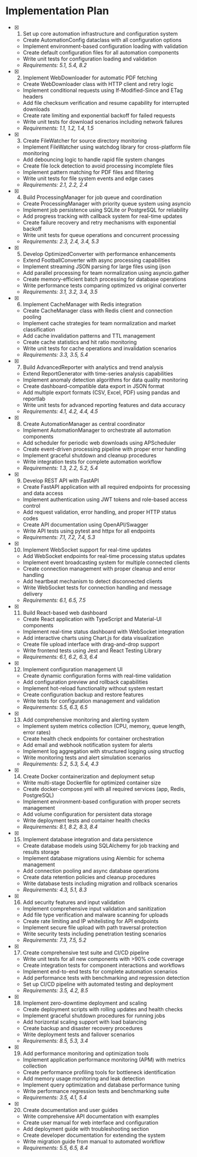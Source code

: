 # Implementation Plan

- [x] 1. Set up core automation infrastructure and configuration system

  - Create AutomationConfig dataclass with all configuration options
  - Implement environment-based configuration loading with validation
  - Create default configuration files for all automation components
  - Write unit tests for configuration loading and validation
  - _Requirements: 5.1, 5.4, 8.2_

- [x] 2. Implement WebDownloader for automatic PDF fetching

  - Create WebDownloader class with HTTP client and retry logic
  - Implement conditional requests using If-Modified-Since and ETag headers
  - Add file checksum verification and resume capability for interrupted downloads
  - Create rate limiting and exponential backoff for failed requests
  - Write unit tests for download scenarios including network failures
  - _Requirements: 1.1, 1.2, 1.4, 1.5_

- [x] 3. Create FileWatcher for source directory monitoring

  - Implement FileWatcher using watchdog library for cross-platform file monitoring
  - Add debouncing logic to handle rapid file system changes
  - Create file lock detection to avoid processing incomplete files
  - Implement pattern matching for PDF files and filtering
  - Write unit tests for file system events and edge cases
  - _Requirements: 2.1, 2.2, 2.4_

- [x] 4. Build ProcessingManager for job queue and coordination

  - Create ProcessingManager with priority queue system using asyncio
  - Implement job persistence using SQLite or PostgreSQL for reliability
  - Add progress tracking with callback system for real-time updates
  - Create failure recovery and retry mechanisms with exponential backoff
  - Write unit tests for queue operations and concurrent processing
  - _Requirements: 2.3, 2.4, 3.4, 5.3_

- [x] 5. Develop OptimizedConverter with performance enhancements

  - Extend FootballConverter with async processing capabilities
  - Implement streaming JSON parsing for large files using ijson
  - Add parallel processing for team normalization using asyncio.gather
  - Create memory-efficient batch processing for database operations
  - Write performance tests comparing optimized vs original converter
  - _Requirements: 3.1, 3.2, 3.4, 3.5_

- [x] 6. Implement CacheManager with Redis integration

  - Create CacheManager class with Redis client and connection pooling
  - Implement cache strategies for team normalization and market classification
  - Add cache invalidation patterns and TTL management
  - Create cache statistics and hit ratio monitoring
  - Write unit tests for cache operations and invalidation scenarios
  - _Requirements: 3.3, 3.5, 5.4_

- [x] 7. Build AdvancedReporter with analytics and trend analysis

  - Extend ReportGenerator with time-series analysis capabilities
  - Implement anomaly detection algorithms for data quality monitoring
  - Create dashboard-compatible data export in JSON format
  - Add multiple export formats (CSV, Excel, PDF) using pandas and reportlab
  - Write unit tests for advanced reporting features and data accuracy
  - _Requirements: 4.1, 4.2, 4.4, 4.5_

- [x] 8. Create AutomationManager as central coordinator

  - Implement AutomationManager to orchestrate all automation components
  - Add scheduler for periodic web downloads using APScheduler
  - Create event-driven processing pipeline with proper error handling
  - Implement graceful shutdown and cleanup procedures
  - Write integration tests for complete automation workflow
  - _Requirements: 1.3, 2.2, 5.2, 5.4_

- [x] 9. Develop REST API with FastAPI

  - Create FastAPI application with all required endpoints for processing and data access
  - Implement authentication using JWT tokens and role-based access control
  - Add request validation, error handling, and proper HTTP status codes
  - Create API documentation using OpenAPI/Swagger
  - Write API tests using pytest and httpx for all endpoints
  - _Requirements: 7.1, 7.2, 7.4, 5.3_

- [x] 10. Implement WebSocket support for real-time updates

  - Add WebSocket endpoints for real-time processing status updates
  - Implement event broadcasting system for multiple connected clients
  - Create connection management with proper cleanup and error handling
  - Add heartbeat mechanism to detect disconnected clients
  - Write WebSocket tests for connection handling and message delivery
  - _Requirements: 6.1, 6.5, 7.5_

- [x] 11. Build React-based web dashboard

  - Create React application with TypeScript and Material-UI components
  - Implement real-time status dashboard with WebSocket integration
  - Add interactive charts using Chart.js for data visualization
  - Create file upload interface with drag-and-drop support
  - Write frontend tests using Jest and React Testing Library
  - _Requirements: 6.1, 6.2, 6.3, 6.4_

- [x] 12. Implement configuration management UI

  - Create dynamic configuration forms with real-time validation
  - Add configuration preview and rollback capabilities
  - Implement hot-reload functionality without system restart
  - Create configuration backup and restore features
  - Write tests for configuration management and validation
  - _Requirements: 5.5, 6.3, 6.5_

- [x] 13. Add comprehensive monitoring and alerting system

  - Implement system metrics collection (CPU, memory, queue length, error rates)
  - Create health check endpoints for container orchestration
  - Add email and webhook notification system for alerts
  - Implement log aggregation with structured logging using structlog
  - Write monitoring tests and alert simulation scenarios
  - _Requirements: 5.2, 5.3, 5.4, 4.3_

- [x] 14. Create Docker containerization and deployment setup

  - Write multi-stage Dockerfile for optimized container size
  - Create docker-compose.yml with all required services (app, Redis, PostgreSQL)
  - Implement environment-based configuration with proper secrets management
  - Add volume configuration for persistent data storage
  - Write deployment tests and container health checks
  - _Requirements: 8.1, 8.2, 8.3, 8.4_

- [x] 15. Implement database integration and data persistence

  - Create database models using SQLAlchemy for job tracking and results storage
  - Implement database migrations using Alembic for schema management
  - Add connection pooling and async database operations
  - Create data retention policies and cleanup procedures
  - Write database tests including migration and rollback scenarios
  - _Requirements: 4.3, 5.1, 8.3_

- [x] 16. Add security features and input validation

  - Implement comprehensive input validation and sanitization
  - Add file type verification and malware scanning for uploads
  - Create rate limiting and IP whitelisting for API endpoints
  - Implement secure file upload with path traversal protection
  - Write security tests including penetration testing scenarios
  - _Requirements: 7.3, 7.5, 5.2_

- [x] 17. Create comprehensive test suite and CI/CD pipeline

  - Write unit tests for all new components with >90% code coverage
  - Create integration tests for component interactions and workflows
  - Implement end-to-end tests for complete automation scenarios
  - Add performance tests with benchmarking and regression detection
  - Set up CI/CD pipeline with automated testing and deployment
  - _Requirements: 3.5, 4.2, 8.5_

- [x] 18. Implement zero-downtime deployment and scaling

  - Create deployment scripts with rolling updates and health checks
  - Implement graceful shutdown procedures for running jobs
  - Add horizontal scaling support with load balancing
  - Create backup and disaster recovery procedures
  - Write deployment tests and failover scenarios
  - _Requirements: 8.5, 5.3, 3.4_

- [x] 19. Add performance monitoring and optimization tools

  - Implement application performance monitoring (APM) with metrics collection
  - Create performance profiling tools for bottleneck identification
  - Add memory usage monitoring and leak detection
  - Implement query optimization and database performance tuning
  - Write performance regression tests and benchmarking suite
  - _Requirements: 3.5, 4.1, 5.4_

- [x] 20. Create documentation and user guides
  - Write comprehensive API documentation with examples
  - Create user manual for web interface and configuration
  - Add deployment guide with troubleshooting section
  - Create developer documentation for extending the system
  - Write migration guide from manual to automated workflow
  - _Requirements: 5.5, 6.5, 8.4_
